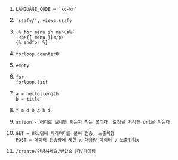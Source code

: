 1. ```
   LANGUAGE_CODE = 'ko-kr'
   ```

2. ```
   'ssafy/', views.ssafy
   ```

3. ```
   {% for menu in menus%}
   	<p>{{ menu }}</p>
   {% endfor %}
   ```

4. ```
   forloop.counter0
   ```

5. ```
   empty
   ```

6. ```
   for
   forloop.last
   ```

7. ````
   a = hello|length
   b = title
   ````

8. ```
   Y m d D A h i
   ```

9. ```
   action - 어디로 보내면 되는지 적는 곳이다. 요청을 처리할 url을 적는다.
   ```

10. ```
    GET = URL뒤에 파라미터를 붙여 전송, 노출위험
    POST = 데이터 전송량에 제한 x 대용량 데이터 o 노출위험x
    ```

11. ```
    /create/안녕하세요/반갑습니다/파이팅
    ```